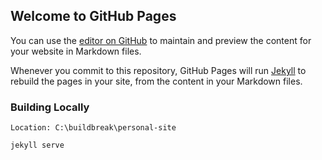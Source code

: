 ## Welcome to GitHub Pages

You can use the [editor on GitHub](https://github.com/alexjames/personal-site/edit/main/README.md) to maintain and preview the content for your website in Markdown files.

Whenever you commit to this repository, GitHub Pages will run [Jekyll](https://jekyllrb.com/) to rebuild the pages in your site, from the content in your Markdown files.

### Building Locally
```
Location: C:\buildbreak\personal-site

jekyll serve
```